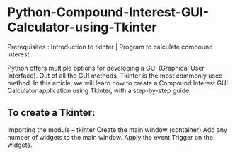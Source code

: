 # Python-Compound-Interest-GUI-Calculator-using-Tkinter
Prerequisites : Introduction to tkinter | Program to calculate compound interest

Python offers multiple options for developing a GUI (Graphical User Interface). Out of all the GUI methods, Tkinter is the most commonly used method. In this article, we will learn how to create a Compound Interest GUI Calculator application using Tkinter, with a step-by-step guide.
 

## To create a Tkinter: 

Importing the module – tkinter
Create the main window (container)
Add any number of widgets to the main window.
Apply the event Trigger on the widgets.
